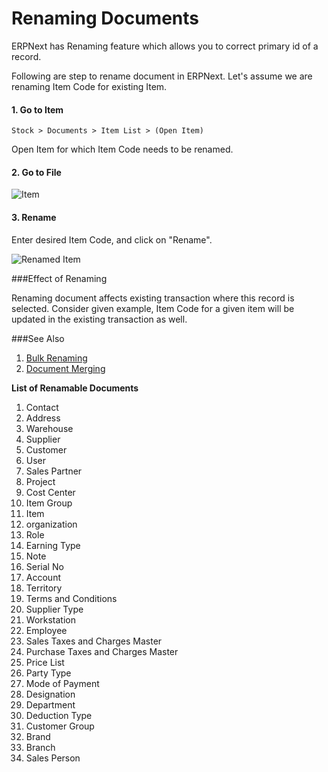 <h1>Renaming Documents</h1>

ERPNext has Renaming feature which allows you to correct primary id of a record. 
	
Following are step to rename document in ERPNext. Let's assume we are renaming Item Code for existing Item.
 
#### 1. Go to Item

`Stock > Documents > Item List > (Open Item)`

Open Item for which Item Code needs to be renamed.

#### 2. Go to File

![Item]({{docs_base_url}}/assets/img/articles/Selection_013.png)

#### 3. Rename

Enter desired Item Code, and click on "Rename".

![Renamed Item]({{docs_base_url}}/assets/img/articles/Selection_0149d98bf.png)

###Effect of Renaming

Renaming document affects existing transaction where this record is selected. Consider given example, Item Code for a given item will be updated in the existing transaction as well.

###See Also

1. [Bulk Renaming](https://erpnext.com/kb/tools/rename-tool)
2. [Document Merging](https://erpnext.com/kb/tools/merging-documents)

**List of Renamable Documents**

1. Contact        					     	
2. Address         					     	
3. Warehouse       			   
4. Supplier        		
5. Customer      						    	
6. User           				    	
7. Sales Partner  		
8. Project	   		
9. Cost Center	   	
10. Item Group
11. Item	   	
12. organization
13. Role
14. Earning Type
15. Note 
16. Serial No
17. Account
18. Territory
19. Terms and Conditions
20. Supplier Type	
21. Workstation		
22. Employee
23. Sales Taxes and Charges Master
24. Purchase Taxes and Charges Master
25. Price List
26. Party Type	
27. Mode of Payment
28. Designation
29. Department
30. Deduction Type
31. Customer Group
32. Brand	
33. Branch
34. Sales Person

<!-- markdown -->